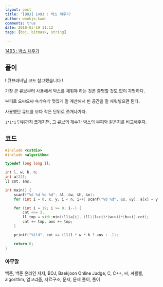 ```yaml
---
layout: post
title: '[BOJ] 1493 : 박스 채우기'
author: wookje.kwon
comments: true
date: 2018-03-19 11:12
tags: [boj, bitmask, string]

---
```


[1493 : 박스 채우기](https://www.acmicpc.net/problem/1493)

## 풀이

! 큐브러버님 코드 참고했습니다 !

가장 큰 큐브부터 사용해서 박스를 채워야 하는 것은 증명할 것도 없이 자명하다.

부피로 으쌰으쌰 슥삭슥삭 멋있게 잘 계산해서 빈 공간을 잘 채워넣으면 된다.

사용했던 큐브를 보다 작은 단위로 쪼개나가자.

`1*1*1` 단위까지 쪼개지면, 그 큐브의 개수가 박스의 부피와 같은지를 비교해주자.

## 코드

```cpp
#include <cstdio>
#include <algorithm>

typedef long long ll;

int l, w, h, n;
int a[22];
ll cnt, ans;

int main() {
	scanf("%d %d %d %d", &l, &w, &h, &n);
	for (int i = 0, x, y; i < n; i++) scanf("%d %d", &x, &y), a[x] = y;

	for (int i = 19; i >= 0; i--) {
		cnt <<= 3;
		ll tmp = std::min((ll)a[i], (ll)(l>>i)*(w>>i)*(h>>i)-cnt);
		cnt += tmp, ans += tmp;
	}

	printf("%lld", cnt == (ll)l * w * h ? ans : -1);

	return 0;
}
```

### 아무말  
백준, 백준 온라인 저지, BOJ, Baekjoon Online Judge, C, C++, 씨, 씨쁠쁠, algorithm, 알고리즘, 자료구조, 문제, 문제 풀이, 풀이
